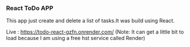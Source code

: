 ### React ToDo APP
This app just create and delete a list of tasks.It was build using React. 

Live : https://todo-react-gzfn.onrender.com/ (Note: It can get a little bit to load because I am using a free hst service called Render)
